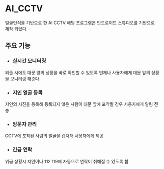 # AI_CCTV
얼굴인식을 기반으로 한 AI CCTV
해당 프로그램은 안드로이드 스튜디오를 기반으로 제작 되었다.

## 주요 기능
- ### 실시간 모니터링 
 외출 시에도 대문 앞의 상황을 바로 확인할 수 있도록 언제나 사용자에게 대문 앞의 상황을 모니터링 해준다
 
- ### 지인 얼굴 등록
지인의 사진을 등록해 등록되지 않은 사람이 대문 앞에 포착될 경우 사용자에게 알림 전송

- ### 방문자 관리
CCTV에 포착된 사람의 얼굴을 캡처해 사용자에게 제공

- ###  긴급 연락
위급 상황시 지인이나 112 119에 자동으로 연락이 취해질 수 있도록 함
